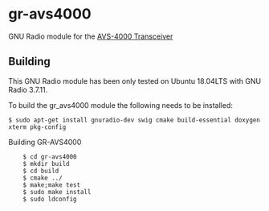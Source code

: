 # gr-avs4000
GNU Radio module for the [AVS-4000 Transceiver](http://www.avid-systems.com/avs4000.php)

## Building

This GNU Radio module has been only tested on Ubuntu 18.04LTS with 
GNU Radio 3.7.11.

To build the gr_avs4000 module the following needs to be installed:

```
$ sudo apt-get install gnuradio-dev swig cmake build-essential doxygen xterm pkg-config
```

Building GR-AVS4000
```
    $ cd gr-avs4000
    $ mkdir build
    $ cd build
    $ cmake ../
    $ make;make test
    $ sudo make install
    $ sudo ldconfig
```

